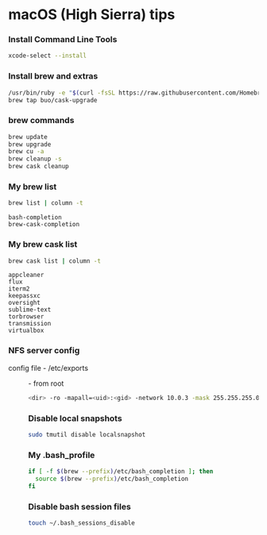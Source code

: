 # macOS (High Sierra) tips

### Install Command Line Tools

```bash
xcode-select --install
```

### Install brew and extras

```bash
/usr/bin/ruby -e "$(curl -fsSL https://raw.githubusercontent.com/Homebrew/install/master/install)"
brew tap buo/cask-upgrade
```

### brew commands

```bash
brew update
brew upgrade
brew cu -a
brew cleanup -s
brew cask cleanup
```

### My brew list

```bash
brew list | column -t
```

```
bash-completion
brew-cask-completion
```

### My brew cask list

```bash
brew cask list | column -t
```

```
appcleaner
flux
iterm2
keepassxc
oversight
sublime-text
torbrowser
transmission
virtualbox
```

### NFS server config

config file - /etc/exports
<dir> - from root

```bash
<dir> -ro -mapall=<uid>:<gid> -network 10.0.3 -mask 255.255.255.0
```

### Disable local snapshots

```bash
sudo tmutil disable localsnapshot
```

### My .bash_profile

```bash
if [ -f $(brew --prefix)/etc/bash_completion ]; then
  source $(brew --prefix)/etc/bash_completion
fi
```

### Disable bash session files

```bash
touch ~/.bash_sessions_disable
```
